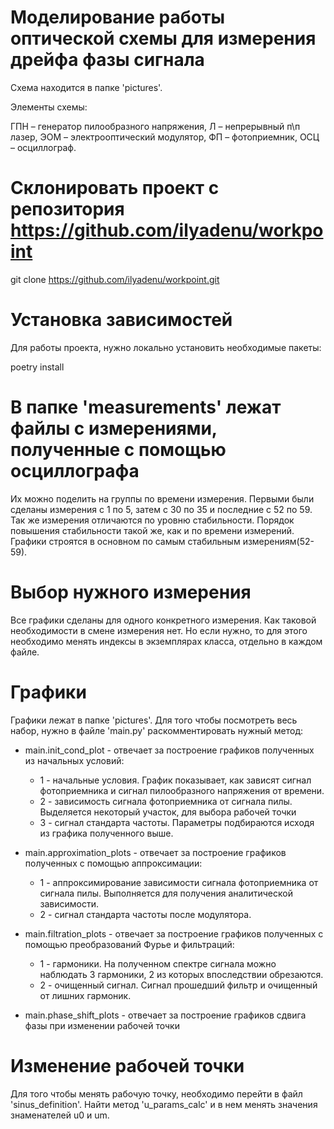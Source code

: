 # Моделирование работы оптической схемы для измерения дрейфа фазы сигнала

Схема находится в папке 'pictures'.

Элементы схемы:

ГПН – генератор пилообразного напряжения, Л – непрерывный п\п лазер, ЭОМ – электрооптический модулятор, ФП – фотоприемник, ОСЦ – осциллограф.

# Склонировать проект с репозитория https://github.com/ilyadenu/workpoint

git clone https://github.com/ilyadenu/workpoint.git

# Установка зависимостей 

Для работы проекта, нужно локально установить необходимые пакеты:

poetry install

# В папке 'measurements' лежат файлы с измерениями, полученные с помощью осциллографа

Их можно поделить на группы по времени измерения. Первыми были сделаны измерения с 1 по 5, затем с 30 по 35 и последние с 52 по 59.
Так же измерения отличаются по уровню стабильности. Порядок повышения стабильности такой же, как и по времени измерений.
Графики строятся в основном по самым стабильным измерениям(52-59).

# Выбор нужного измерения

Все графики сделаны для одного конкретного измерения. Как таковой необходимости в смене измерения нет. 
Но если нужно, то для этого необходимо менять индексы в экземплярах класса, отдельно в каждом файле. 

# Графики

Графики лежат в папке 'pictures'. Для того чтобы посмотреть весь набор, нужно в файле 'main.py' раскомментировать нужный метод:

- main.init_cond_plot - отвечает за построение графиков полученных из начальных условий:
  - 1 - начальные условия. График показывает, как зависят сигнал фотоприемника и сигнал пилообразного напряжения от времени.
  - 2 - зависимость сигнала фотоприемника от сигнала пилы. Выделяется некоторый участок, для выбора рабочей точки
  - 3 - сигнал стандарта частоты. Параметры подбираются исходя из графика полученного выше.

- main.approximation_plots - отвечает за построение графиков полученных с помощью аппроксимации:
  - 1 - аппроксимирование зависимости сигнала фотоприемника от сигнала пилы. Выполняется для получения аналитической зависимости.
  - 2 - сигнал стандарта частоты после модулятора.

- main.filtration_plots - отвечает за построение графиков полученных с помощью преобразований Фурье и фильтраций:
  - 1 - гармоники. На полученном спектре сигнала можно наблюдать 3 гармоники, 2 из которых впоследствии обрезаются.
  - 2 - очищенный сигнал. Сигнал прошедший фильтр и очищенный от лишних гармоник.

- main.phase_shift_plots - отвечает за построение графиков сдвига фазы при изменении рабочей точки

# Изменение рабочей точки

Для того чтобы менять рабочую точку, необходимо перейти в файл 'sinus_definition'. Найти метод 'u_params_calc' и в нем менять значения знаменателей u0 и um.

